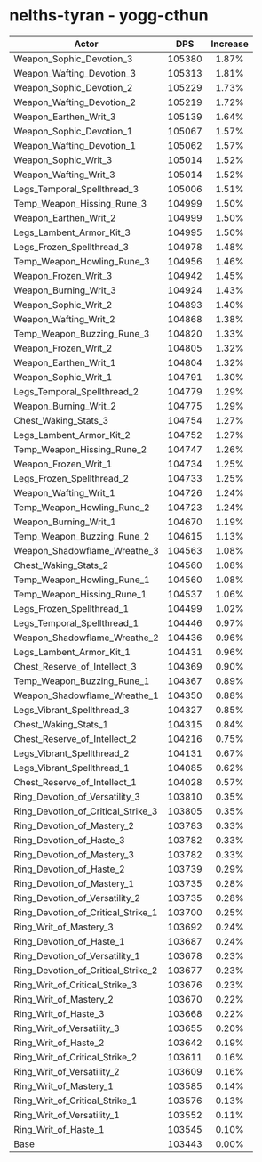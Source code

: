 # nelths-tyran - yogg-cthun
| Actor | DPS | Increase |
|---|:---:|:---:|
|Weapon_Sophic_Devotion_3|105380|1.87%|
|Weapon_Wafting_Devotion_3|105313|1.81%|
|Weapon_Sophic_Devotion_2|105229|1.73%|
|Weapon_Wafting_Devotion_2|105219|1.72%|
|Weapon_Earthen_Writ_3|105139|1.64%|
|Weapon_Sophic_Devotion_1|105067|1.57%|
|Weapon_Wafting_Devotion_1|105062|1.57%|
|Weapon_Sophic_Writ_3|105014|1.52%|
|Weapon_Wafting_Writ_3|105014|1.52%|
|Legs_Temporal_Spellthread_3|105006|1.51%|
|Temp_Weapon_Hissing_Rune_3|104999|1.50%|
|Weapon_Earthen_Writ_2|104999|1.50%|
|Legs_Lambent_Armor_Kit_3|104995|1.50%|
|Legs_Frozen_Spellthread_3|104978|1.48%|
|Temp_Weapon_Howling_Rune_3|104956|1.46%|
|Weapon_Frozen_Writ_3|104942|1.45%|
|Weapon_Burning_Writ_3|104924|1.43%|
|Weapon_Sophic_Writ_2|104893|1.40%|
|Weapon_Wafting_Writ_2|104868|1.38%|
|Temp_Weapon_Buzzing_Rune_3|104820|1.33%|
|Weapon_Frozen_Writ_2|104805|1.32%|
|Weapon_Earthen_Writ_1|104804|1.32%|
|Weapon_Sophic_Writ_1|104791|1.30%|
|Legs_Temporal_Spellthread_2|104779|1.29%|
|Weapon_Burning_Writ_2|104775|1.29%|
|Chest_Waking_Stats_3|104754|1.27%|
|Legs_Lambent_Armor_Kit_2|104752|1.27%|
|Temp_Weapon_Hissing_Rune_2|104747|1.26%|
|Weapon_Frozen_Writ_1|104734|1.25%|
|Legs_Frozen_Spellthread_2|104733|1.25%|
|Weapon_Wafting_Writ_1|104726|1.24%|
|Temp_Weapon_Howling_Rune_2|104723|1.24%|
|Weapon_Burning_Writ_1|104670|1.19%|
|Temp_Weapon_Buzzing_Rune_2|104615|1.13%|
|Weapon_Shadowflame_Wreathe_3|104563|1.08%|
|Chest_Waking_Stats_2|104560|1.08%|
|Temp_Weapon_Howling_Rune_1|104560|1.08%|
|Temp_Weapon_Hissing_Rune_1|104537|1.06%|
|Legs_Frozen_Spellthread_1|104499|1.02%|
|Legs_Temporal_Spellthread_1|104446|0.97%|
|Weapon_Shadowflame_Wreathe_2|104436|0.96%|
|Legs_Lambent_Armor_Kit_1|104431|0.96%|
|Chest_Reserve_of_Intellect_3|104369|0.90%|
|Temp_Weapon_Buzzing_Rune_1|104367|0.89%|
|Weapon_Shadowflame_Wreathe_1|104350|0.88%|
|Legs_Vibrant_Spellthread_3|104327|0.85%|
|Chest_Waking_Stats_1|104315|0.84%|
|Chest_Reserve_of_Intellect_2|104216|0.75%|
|Legs_Vibrant_Spellthread_2|104131|0.67%|
|Legs_Vibrant_Spellthread_1|104085|0.62%|
|Chest_Reserve_of_Intellect_1|104028|0.57%|
|Ring_Devotion_of_Versatility_3|103810|0.35%|
|Ring_Devotion_of_Critical_Strike_3|103805|0.35%|
|Ring_Devotion_of_Mastery_2|103783|0.33%|
|Ring_Devotion_of_Haste_3|103782|0.33%|
|Ring_Devotion_of_Mastery_3|103782|0.33%|
|Ring_Devotion_of_Haste_2|103739|0.29%|
|Ring_Devotion_of_Mastery_1|103735|0.28%|
|Ring_Devotion_of_Versatility_2|103735|0.28%|
|Ring_Devotion_of_Critical_Strike_1|103700|0.25%|
|Ring_Writ_of_Mastery_3|103692|0.24%|
|Ring_Devotion_of_Haste_1|103687|0.24%|
|Ring_Devotion_of_Versatility_1|103678|0.23%|
|Ring_Devotion_of_Critical_Strike_2|103677|0.23%|
|Ring_Writ_of_Critical_Strike_3|103676|0.23%|
|Ring_Writ_of_Mastery_2|103670|0.22%|
|Ring_Writ_of_Haste_3|103668|0.22%|
|Ring_Writ_of_Versatility_3|103655|0.20%|
|Ring_Writ_of_Haste_2|103642|0.19%|
|Ring_Writ_of_Critical_Strike_2|103611|0.16%|
|Ring_Writ_of_Versatility_2|103609|0.16%|
|Ring_Writ_of_Mastery_1|103585|0.14%|
|Ring_Writ_of_Critical_Strike_1|103576|0.13%|
|Ring_Writ_of_Versatility_1|103552|0.11%|
|Ring_Writ_of_Haste_1|103545|0.10%|
|Base|103443|0.00%|
